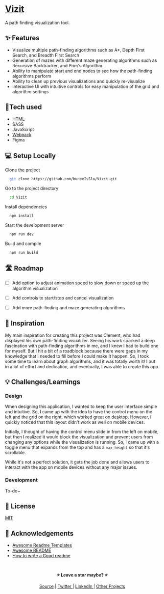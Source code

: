 # [Vizit]()

A path finding visualization tool.

## ✨ Features

- Visualize multiple path-finding algorithms such as A\*, Depth First Search, and Breadth First Search
- Generation of mazes with different maze generating algorithms such as Recursive Backtracker, and Prim's Algorithm
- Ability to manipulate start and end nodes to see how the path-finding algorithms perform
- Ability to clean up previous visualizations and quickly re-visualize
- Interactive UI with intuitive controls for easy manipulation of the grid and algorithm settings

## 🧰Tech used

- HTML
- SASS
- JavaScript
- [Webpack](https://webpack.js.org/)
- Figma

## 💻 Setup Locally

Clone the project

```bash
  git clone https://github.com/buneeIsSlo/Vizit.git
```

Go to the project directory

```bash
  cd Vizit
```

Install dependencies

```bash
  npm install
```

Start the development server

```bash
  npm run dev
```

Build and compile

```bash
  npm run build
```

## 🛣 Roadmap

- [ ] Add option to adjust animation speed to slow down or speed up the algorithm visualization

- [ ] Add controls to start/stop and cancel visualization

- [ ] Add more path-finding and maze generating algorithms

## 🌈 Inspiration

My main inspiration for creating this project was Clement, who had displayed his own path-finding visualizer. Seeing his work sparked a deep fascination with path-finding algorithms in me, and I knew I had to build one for myself. But I hit a bit of a roadblock because there were gaps in my knowledge that I needed to fill before I could make it happen. So, I took some time to learn about graph algorithms, and it was totally worth it! I put in a lot of effort and dedication, and eventually, I was able to create this app.

## 💡 Challenges/Learnings

### Design

When designing this application, I wanted to keep the user interface simple and intuitive. So, I came up with the idea to have the control menu on the left and the grid on the right, which worked great on desktop. However, I quickly noticed that this layout didn't work as well on mobile devices.

Initially, I thought of having the control menu slide in from the left on mobile, but then I realized it would block the visualization and prevent users from changing any options while the visualization is running. So, I came up with a toggle menu that expands from the top and has a `max-height` so that it's scrollable.

While it's not a perfect solution, it gets the job done and allows users to interact with the app on mobile devices without any major issues.

### Development

To-do~

## 📜 License

[MIT](https://choosealicense.com/licenses/mit/)

## 💙 Acknowledgements

- [Awesome Readme Templates](https://awesomeopensource.com/project/elangosundar/awesome-README-templates)
- [Awesome README](https://github.com/matiassingers/awesome-readme)
- [How to write a Good readme](https://bulldogjob.com/news/449-how-to-write-a-good-readme-for-your-github-project)

<br>

<div align="center">

<strong>⭐ Leave a star maybe? ⭐</strong><br>

<a href="https://github.com/buneeIsSlo/Vizit">Source</a>
| <a href="https://twitter.com/slo_bunee" target="_blank">Twitter </a>
| <a href="https://www.linkedin.com/in/bunee-dev/" target="_blank">LinkedIn </a>
| <a href="https://github.com/buneeIsSlo" target="_blank">Other Projects </a>

</div>
